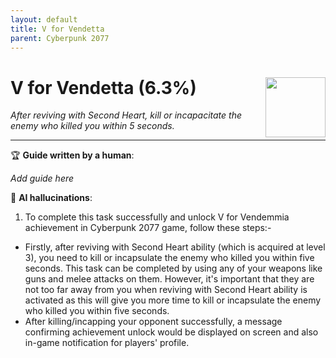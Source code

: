 ```yaml
---
layout: default
title: V for Vendetta
parent: Cyberpunk 2077
---
```


# V for Vendetta (6.3%) <img style="float: right;" src="https://cdn.cloudflare.steamstatic.com/steamcommunity/public/images/apps/1091500/5d34ce9108d8ac3018a1de3a2a485956bb7a9109.jpg" width="96" height="96">

_After reviving with Second Heart, kill or incapacitate the enemy who killed you within 5 seconds._

***

:trophy: **Guide written by a human**:

_Add guide here_

:robot: **AI hallucinations**:

1. To complete this task successfully and unlock V for Vendemmia achievement in Cyberpunk 2077 game, follow these steps:-
  * Firstly, after reviving with Second Heart ability (which is acquired at level 3), you need to kill or incapsulate the enemy who killed you within five seconds. This task can be completed by using any of your weapons like guns and melee attacks on them. However, it's important that they are not too far away from you when reviving with Second Heart ability is activated as this will give you more time to kill or incapsulate the enemy who killed you within five seconds.
  * After killing/incapping your opponent successfully, a message confirming achievement unlock would be displayed on screen and also in-game notification for players' profile.
